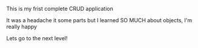 This is my frist complete CRUD application

It was a headache it some parts but I learned SO MUCH about objects, I'm really happy

Lets go to the next level!
